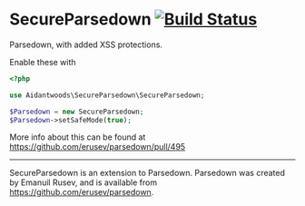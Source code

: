 # SecureParsedown [![Build Status](https://travis-ci.org/aidantwoods/SecureParsedown.svg?branch=master)](https://travis-ci.org/aidantwoods/SecureParsedown)

Parsedown, with added XSS protections.

Enable these with

```php
<?php

use Aidantwoods\SecureParsedown\SecureParsedown;

$Parsedown = new SecureParsedown;
$Parsedown->setSafeMode(true);
```

More info about this can be found at https://github.com/erusev/parsedown/pull/495

---

SecureParsedown is an extension to Parsedown. Parsedown was created by
Emanuil Rusev, and is available from https://github.com/erusev/parsedown.